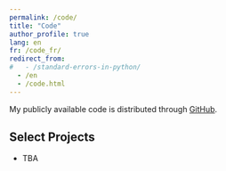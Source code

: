 ```yaml
---
permalink: /code/
title: "Code"
author_profile: true
lang: en
fr: /code_fr/
redirect_from:
#   - /standard-errors-in-python/
  - /en
  - /code.html
---
```


My publicly available code is distributed through [GitHub](https://github.com/itsNH98).

## Select Projects

- TBA

<!-- - [Standard errors in Python](https://github.com/vgreg/python-se/blob/master/Standard%20errors%20in%20Python.ipynb)  
  Examples for regression standard errors in Python with statsmodels and linearmodels.
- [MeatPy](https://github.com/vgreg/MeatPy)  
  Market Empirical Analysis Toolbox for Python. The goal of this project is to provide a standard framework for processing and analysing high-frequency limit order book data.
- [Price Revelation from Insider Trading: Evidence from Hacked Earnings News](https://github.com/vgreg/hacked_earnings_jfe)  
  Code from the paper _Price Revelation from Insider Trading: Evidence from Hacked Earnings News_, **Journal of Financial Economics**, Volume 143, Issue 3, 2022.
- [How is Earnings News Transmitted to Stock Prices?](https://github.com/vgreg/earnings_news_jar)  
  Code from the paper _How is Earnings News Transmitted to Stock Prices?_ **Journal of Accounting Research**, Volume 60, Issue 1, 2022. -->
